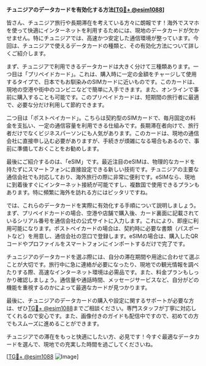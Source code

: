 **チュニジアのデータカードを有効化する方法[[TG💪+ @esim1088](https://t.me/s/esim1088)]**

皆さん、チュニジア旅行や長期滞在を考えている方々に朗報です！海外でスマホを使って快適にインターネットを利用するためには、現地のデータカードが欠かせません。特にチュニジアでは、高速かつ安定した通信環境が整っています。今回は、チュニジアで使えるデータカードの種類と、その有効化方法について詳しくご紹介します。

まず、チュニジアで利用できるデータカードは大きく分けて三種類あります。一つ目は「プリペイドカード」。これは、購入時に一定の金額をチャージして使用するタイプで、日本でもお馴染みのSIMカードに近いものです。このカードは、現地の空港や街中のコンビニなどで簡単に入手できます。また、オンラインで事前に購入することも可能です。このプリペイドカードは、短期間の旅行者に最適で、必要な分だけ利用して節約できます。

二つ目は「ポストペイカード」。こちらは契約型のSIMカードで、毎月固定の料金を支払い、一定の通信容量を利用できる仕組みです。長期滞在者向けで、旅行者だけでなくビジネスパーソンにも人気があります。このカードは、現地の通信会社に直接申し込む必要がありますが、手続きが煩雑になる場合もあるので、事前に準備しておくことをお勧めします。

最後にご紹介するのは、「eSIM」です。最近注目のeSIMは、物理的なカードを持たずにスマートフォンに直接設定できる新しい技術です。チュニジアの主要な通信会社でも対応しており、海外旅行の際に非常に便利です。eSIMなら、現地に到着後すぐにインターネット接続が可能ですし、複数国で使用できるプランもあります。特に頻繁に海外を訪れる方にはピッタリですね。

では、これらのデータカードを実際に有効化する手順について説明しましょう。まず、プリペイドカードの場合、空港や店舗で購入後、カード裏面に記載されているシリアル番号を通信会社の公式サイトに入力します。これにより、即座に利用可能になります。ポストペイカードの場合は、契約時に必要な書類（パスポートなど）を用意し、通信会社の窓口で登録します。eSIMの場合は、購入したQRコードやプロファイルをスマートフォンにインポートするだけで完了です。

チュニジアのデータカードを選ぶ際には、自分の滞在期間や用途に合わせて選ぶことが大切です。旅行中に急に連絡が必要になったり、現地での観光情報を調べたりする際、高速なインターネット環境は必需品です。また、料金プランもしっかり確認しましょう。通信量や通話時間、メッセージサービスなど、自分がどの機能を重視するのかによって最適なカードが見つかります。

最後に、チュニジアのデータカードの購入や設定に関するサポートが必要な方は、ぜひ[TG💪+ @esim1088](https://t.me/s/esim1088)までご相談ください。専門スタッフが丁寧に対応してくれるので安心です。また、画像付きのガイドも配信中ですので、初めての方でもスムーズに進めることができます。

チュニジアでの滞在をもっと快適にしたい方、必見です！今すぐ最適なデータカードを選んで、現地での充実した時間を過ごしてくださいね。

[[TG💪+ @esim1088](https://t.me/s/esim1088) ![Image](https://i.postimg.cc/Y0z9fWf4/image.png)]